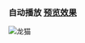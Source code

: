 ### 自动播放 [预览效果](https://phoebe-choi.github.io/make-totoro/)

![龙猫](https://upload-images.jianshu.io/upload_images/8532417-6d03d15e63b683d3.png?imageMogr2/auto-orient/strip%7CimageView2/2/w/1240)
